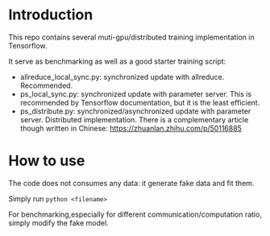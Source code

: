 # Introduction
This repo contains several muti-gpu/distributed training implementation in Tensorflow.

It serve as benchmarking as well as a good starter training script:

* allreduce_local_sync.py: synchronized update with allreduce. Recommended.
* ps_local_sync.py: synchronized update with parameter server. This is recommended by Tensorflow documentation, but it is the least efficient.
* ps_distribute.py: synchronized/asynchronized update with parameter server. Distributed implementation.
There is a complementary article though written in Chinese: https://zhuanlan.zhihu.com/p/50116885
# How to use
The code does not consumes any data: it generate fake data and fit them.

Simply run
``python <filename>``

For benchmarking,especially for different communication/computation ratio, simply modify the fake model.



